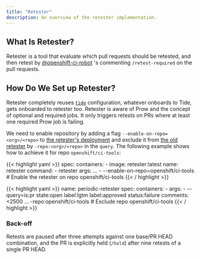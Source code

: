 ```yaml
---
title: "Retester"
description: An overview of the retester implementation.
---
```

## What Is Retester?
Retester is a tool that evaluate which pull requests should be retested, and then retest 
by [@openshift-ci-robot](https://github.com/openshift-ci-robot) 's commenting `/retest-required` on the pull requests.

## How Do We Set up Retester?
Retester completely reuses [`tide`](https://github.com/kubernetes/test-infra/blob/master/prow/cmd/tide/README.md) 
configuration, whatever onboards to Tide, gets onboarded to retester too.
Retester is aware of Prow and the concept of optional and required jobs. It only triggers retests on PRs 
where at least one required Prow job is failing.

We need to enable repository by adding a flag `--enable-on-repo=<org>/<repo>` to [the retester's deployment](https://github.com/openshift/release/blob/master/clusters/app.ci/prow/03_deployment/retester.yaml) and exclude it from [the old retester](https://github.com/openshift/release/blob/05dd9a1ab5881e55165a0cc0f40d5513e2e2fd11/ci-operator/jobs/infra-periodics.yaml#L260-L300) by `-repo:<org>/<repo>` in the `query`. The following example shows how to achieve it for repo `openshift/ci-tools`:

{{< highlight yaml >}}
  spec:
    containers:
    - image: retester:latest
      name: retester
      command:
      - retester
      args:
      ...
      - --enable-on-repo=openshift/ci-tools       # Enable the retester on repo openshift/ci-tools
{{< / highlight >}}

{{< highlight yaml >}}
  name: periodic-retester
  spec:
    containers:
    - args:
      - --query=is:pr state:open label:lgtm label:approved status:failure comments:<2500
        ...
        -repo:openshift/ci-tools                  # Exclude repo openshift/ci-tools
{{< / highlight >}}

### Back-off
Retests are paused after three attempts against one base/PR HEAD combination, and the PR is explicitly held (`/hold`) after nine retests of a single PR HEAD.
